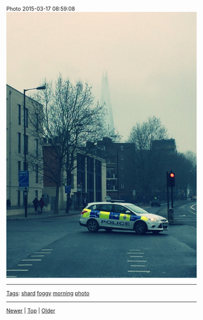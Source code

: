<!--
title: Photo 2015-03-17 08
date: 2020-06-28T14:57:48.959Z
tags: shard, foggy, morning, photo
-->










Photo 2015-03-17 08:59:08
![](113862039837-0.jpg)

<!--BOTTOM-POST-NAVIGATION-->
---

[Tags](tags.md): [shard](tag-shard.md) [foggy](tag-foggy.md) [morning](tag-morning.md) [photo](tag-photo.md)

---

[Newer](113589441437.md) | [Top](index.md) | [Older](114607145132.md)